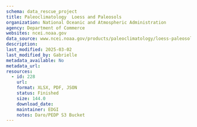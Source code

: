 ```yaml
---
schema: data_rescue_project 
title: Paleoclimatology  Loess and Paleosols
organization: National Oceanic and Atmospheric Administration
agency: Department of Commerce
websites: ncei.noaa.gov
data_source: www.ncei.noaa.gov/products/paleoclimatology/loess-paleosols
description: 
last_modified: 2025-03-02
last_modified_by: Gabrielle
metadata_available: No
metadata_url: 
resources:
  - id: 228
    url: 
    format: XLSX, PDF, JSON
    status: Finished
    size: 144.0
    download_date: 
    maintainer: EDGI
    notes: Daro/PEDP S3 Bucket
---
```

